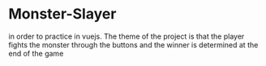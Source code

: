 # Monster-Slayer
in order to practice in vuejs. The theme of the project is that the player fights the monster through the buttons and the winner is determined at the end of the game
